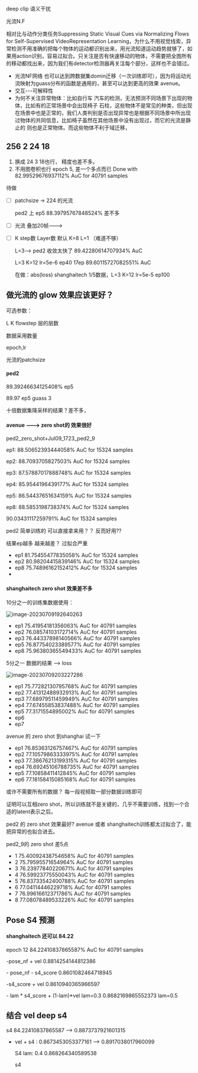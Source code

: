 deep clip 语义干扰



光流N.F

相对比与动作分类任务Suppressing Static Visual Cues via Normalizing Flows for Self-Supervised VideoRepresentation Learning，为什么不用视觉线索，异常检测不用准确的把每个物体的运动都识别出来，用光流知道运动趋势就够了，如果用action识别，容易过拟合。只关注是否有快速移动的物体，不需要把全图所有的移动都找出来，因为我们有detector检测器再关注每个部分，这样也不会错过。

- 光流NF网络 也可以达到跨数据集domin迁移（一次训练即可），因为将运动光流映射为guass分布的函数是通用的，甚至可以达到更高的效果 avenue。
- 交互---可解释性
- 为何不关注异常物体：比如自行车 汽车的检测，无法预测不同场景下出现的物体，比如有的正常场景中会出现椅子 石柱，这些物体不是常见的种类，但出现在场景中也是正常的，我们人类判别是否出现异常也是根据不同场景中所出现过物体的共同信息，比如椅子虽然在其他场景中没有出现过，而它的光流是静止的 则也是正常物体。而这些物体不利于域迁移，



## 256 2 24 18

1. 换成 24 3 18也行，
   精度也差不多。
2. 不用图卷积也行
    epoch 5, 差一个多点而已
   Done with 82.99529676937112% AuC for 40791 samples

待做

- [ ] patchsize -> 224 的光流   

  ped2 上 ep5 88.39795767848524% 差不多

- [ ] 光流 叠加20帧---> 

- [ ] K step数 Layer数  默认 K=8  L=1 （难道不够）

  L=3--> ped2 收敛太快了  89.42280614707934% AuC

  L=3 K=12 lr=5e-6 ep40  17ep  89.60115727082551% AuC 

  

  

  在做：abs(loss) shanghaitech 1/5数据，L=3 K=12  lr=5e-5 ep100

  

## 做光流的 glow 效果应该更好？

可选参数： 

L K flowstep 层的层数

数据采用数量 

epoch,lr

光流的patchsize

#### ped2

89.39246634125408%  ep5

89.97   ep5  guass 3

十倍数据集降采样的结果？差不多，



#### avenue ---> zero shot的 效果很好

ped2_zero_shot+Jul09_1723_ped2_9

ep1: 88.50652393444058% AuC for 15324 samples

ep2:  88.7093705827503% AuC for 15324 samples

ep3: 87.57887017888748% AuC for 15324 samples

ep4: 85.9544196439177% AuC for 15324 samples

ep5: 86.54437651634159% AuC for 15324 samples

ep8: 88.5853198738374% AuC for 15324 samples



90.03431117259791% AuC for 15324 samples

ped2 简单训练的 可以直接拿来用？？ 反而好用??

结果ep越多 越来越差？  过拟合严重

- ep1 81.75455477835058% AuC for 15324 samples
- ep2  80.98204415839146% AuC for 15324 samples
- ep8  75.74896162152412% AuC for 15324 samples
- 

#### shanghaitech zero shot 效果差不多

10分之一的训练集数据使用：

![image-20230709192640263](C:\Users\Lick\AppData\Roaming\Typora\typora-user-images\image-20230709192640263.png)

- ep1 75.41954181356063% AuC for 40791 samples
- ep2  76.08574103172714% AuC for 40791 samples
- ep3  76.44337898140566% AuC for 40791 samples
- ep5  76.87754023389577% AuC for 40791 samples
- ep8  75.96380365549433% AuC for 40791 samples



5分之一 数据的结果 --> loss 

![image-20230709203227286](C:\Users\Lick\AppData\Roaming\Typora\typora-user-images\image-20230709203227286.png)

- ep1 75.77282130795768% AuC for 40791 samples
- ep2  77.41312488932913% AuC for 40791 samples    
- ep3  77.68979511459949% AuC for 40791 samples
- ep4  77.67455853837488% AuC for 40791 samples
- ep5  77.3171554895002% AuC for 40791 samples
- ep6
- ep7



avenue 的 zero shot 到shanghai 试一下

- ep1 76.85363126757467% AuC for 40791 samples
- ep2 77.10579863333975% AuC for 40791 samples
- ep3 77.38676213199315% AuC for 40791 samples
- ep4 76.69245106788735% AuC for 40791 samples
- ep5 77.10858411412845% AuC for 40791 samples
- ep6 77.18158415085168% AuC for 40791 samples

或许不需要所有的数据？ 每一段视频取一部分数据训练即可

证明可以互相zero shot，所以训练就不是关键的，几乎不需要训练，找到一个合适的latent表示之后。

ped2 的 zero shot 效果最好? avenue 或者 shanghaitech训练都太过拟合了，能把异常的也拟合进去。

ped2_9的 zero shot  差5点

- 1 75.40092438754658% AuC for 40791 samples
- 2 75.79595571654964% AuC for 40791 samples
- 3 76.23977840220671% AuC for 40791 samples
- 4 76.59923775550043% AuC for 40791 samples
- 5 76.83733542400788% AuC for 40791 samples
- 6 77.04114446229718% AuC for 40791 samples
- 7 76.99616612371786% AuC for 40791 samples
- 8 77.08078489533226% AuC for 40791 samples



## Pose S4 预测

#### shanghaitech 还可以 84.22

epoch 12 84.22410837865587% AuC for 40791 samples

-pose_nf + vel   0.8814254144812386

\- pose_nf - s4_score  0.8601082464718945

-s4_score + vel   0.8610940365966597 

\- lam * s4_score + (1-lam)*vel   lam=0.3  0.8682169865552373  lam=0.5



## 结合 vel  deep  s4

s4     84.22410837865587 --> 0.8873737921601315

- vel + s4 : 0.8673453053377161   --> 0.8917038017960099

  S4 lam: 0.4  0.868264340589538 

  s4 

  